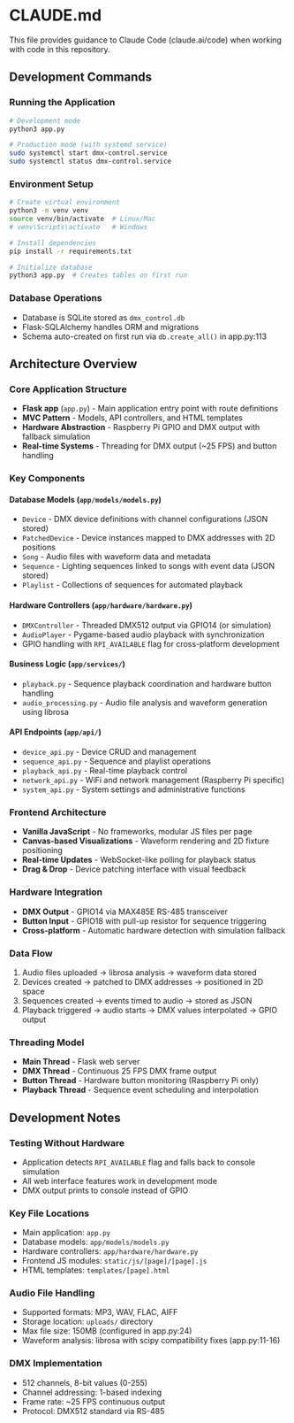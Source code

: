 # CLAUDE.md

This file provides guidance to Claude Code (claude.ai/code) when working with code in this repository.

## Development Commands

### Running the Application
```bash
# Development mode
python3 app.py

# Production mode (with systemd service)
sudo systemctl start dmx-control.service
sudo systemctl status dmx-control.service
```

### Environment Setup
```bash
# Create virtual environment
python3 -m venv venv
source venv/bin/activate  # Linux/Mac
# venv\Scripts\activate   # Windows

# Install dependencies
pip install -r requirements.txt

# Initialize database
python3 app.py  # Creates tables on first run
```

### Database Operations
- Database is SQLite stored as `dmx_control.db`
- Flask-SQLAlchemy handles ORM and migrations
- Schema auto-created on first run via `db.create_all()` in app.py:113

## Architecture Overview

### Core Application Structure
- **Flask app** (`app.py`) - Main application entry point with route definitions
- **MVC Pattern** - Models, API controllers, and HTML templates
- **Hardware Abstraction** - Raspberry Pi GPIO and DMX output with fallback simulation
- **Real-time Systems** - Threading for DMX output (~25 FPS) and button handling

### Key Components

#### Database Models (`app/models/models.py`)
- `Device` - DMX device definitions with channel configurations (JSON stored)
- `PatchedDevice` - Device instances mapped to DMX addresses with 2D positions
- `Song` - Audio files with waveform data and metadata
- `Sequence` - Lighting sequences linked to songs with event data (JSON stored)
- `Playlist` - Collections of sequences for automated playback

#### Hardware Controllers (`app/hardware/hardware.py`)
- `DMXController` - Threaded DMX512 output via GPIO14 (or simulation)
- `AudioPlayer` - Pygame-based audio playback with synchronization
- GPIO handling with `RPI_AVAILABLE` flag for cross-platform development

#### Business Logic (`app/services/`)
- `playback.py` - Sequence playback coordination and hardware button handling
- `audio_processing.py` - Audio file analysis and waveform generation using librosa

#### API Endpoints (`app/api/`)
- `device_api.py` - Device CRUD and management
- `sequence_api.py` - Sequence and playlist operations
- `playback_api.py` - Real-time playback control
- `network_api.py` - WiFi and network management (Raspberry Pi specific)
- `system_api.py` - System settings and administrative functions

### Frontend Architecture
- **Vanilla JavaScript** - No frameworks, modular JS files per page
- **Canvas-based Visualizations** - Waveform rendering and 2D fixture positioning
- **Real-time Updates** - WebSocket-like polling for playback status
- **Drag & Drop** - Device patching interface with visual feedback

### Hardware Integration
- **DMX Output** - GPIO14 via MAX485E RS-485 transceiver
- **Button Input** - GPIO18 with pull-up resistor for sequence triggering
- **Cross-platform** - Automatic hardware detection with simulation fallback

### Data Flow
1. Audio files uploaded → librosa analysis → waveform data stored
2. Devices created → patched to DMX addresses → positioned in 2D space
3. Sequences created → events timed to audio → stored as JSON
4. Playback triggered → audio starts → DMX values interpolated → GPIO output

### Threading Model
- **Main Thread** - Flask web server
- **DMX Thread** - Continuous 25 FPS DMX frame output
- **Button Thread** - Hardware button monitoring (Raspberry Pi only)
- **Playback Thread** - Sequence event scheduling and interpolation

## Development Notes

### Testing Without Hardware
- Application detects `RPI_AVAILABLE` flag and falls back to console simulation
- All web interface features work in development mode
- DMX output prints to console instead of GPIO

### Key File Locations
- Main application: `app.py`
- Database models: `app/models/models.py`
- Hardware controllers: `app/hardware/hardware.py`
- Frontend JS modules: `static/js/[page]/[page].js`
- HTML templates: `templates/[page].html`

### Audio File Handling
- Supported formats: MP3, WAV, FLAC, AIFF
- Storage location: `uploads/` directory
- Max file size: 150MB (configured in app.py:24)
- Waveform analysis: librosa with scipy compatibility fixes (app.py:11-16)

### DMX Implementation
- 512 channels, 8-bit values (0-255)
- Channel addressing: 1-based indexing
- Frame rate: ~25 FPS continuous output
- Protocol: DMX512 standard via RS-485
